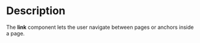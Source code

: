 # Description

The **link** component lets the user navigate between pages or anchors inside a page.